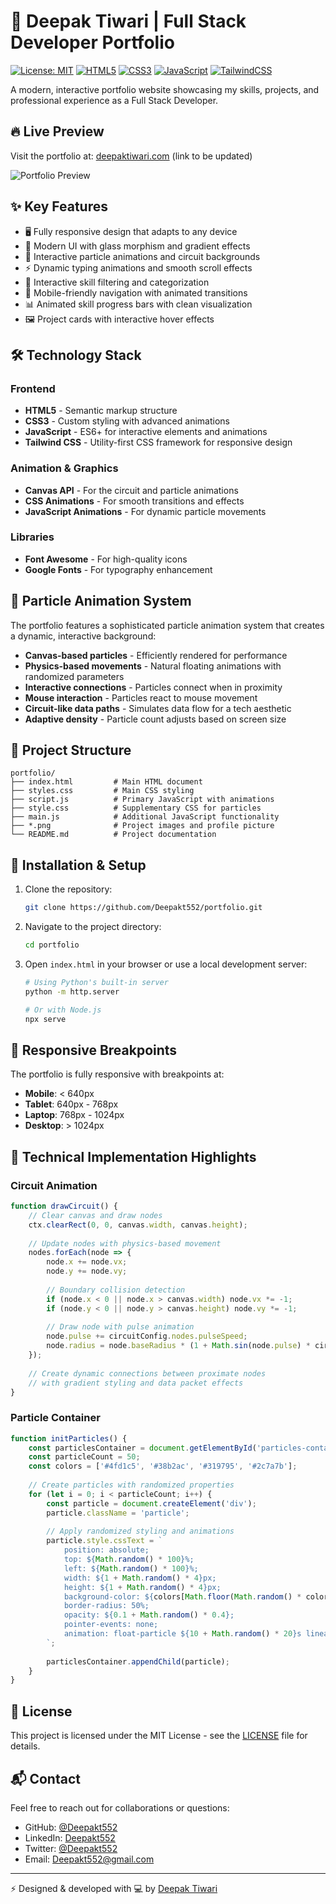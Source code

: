 # 🌟 Deepak Tiwari | Full Stack Developer Portfolio

[![License: MIT](https://img.shields.io/badge/License-MIT-blue.svg)](https://opensource.org/licenses/MIT)
[![HTML5](https://img.shields.io/badge/HTML-5-E34F26?logo=html5&logoColor=white)](https://developer.mozilla.org/en-US/docs/Web/HTML)
[![CSS3](https://img.shields.io/badge/CSS-3-1572B6?logo=css3&logoColor=white)](https://developer.mozilla.org/en-US/docs/Web/CSS)
[![JavaScript](https://img.shields.io/badge/JavaScript-ES6-F7DF1E?logo=javascript&logoColor=black)](https://developer.mozilla.org/en-US/docs/Web/JavaScript)
[![TailwindCSS](https://img.shields.io/badge/Tailwind_CSS-38B2AC?logo=tailwind-css&logoColor=white)](https://tailwindcss.com/)

A modern, interactive portfolio website showcasing my skills, projects, and professional experience as a Full Stack Developer.

## 🔥 Live Preview

Visit the portfolio at: [deepaktiwari.com](https://example.com) (link to be updated)

![Portfolio Preview](https://placehold.co/800x400/1e293b/e2e8f0?text=Portfolio+Preview)

## ✨ Key Features

- 🖥️ Fully responsive design that adapts to any device
- 🎨 Modern UI with glass morphism and gradient effects
- 🌠 Interactive particle animations and circuit backgrounds
- ⚡ Dynamic typing animations and smooth scroll effects
- 🧩 Interactive skill filtering and categorization
- 📱 Mobile-friendly navigation with animated transitions
- 📊 Animated skill progress bars with clean visualization
- 🖼️ Project cards with interactive hover effects

## 🛠️ Technology Stack

### Frontend
- **HTML5** - Semantic markup structure
- **CSS3** - Custom styling with advanced animations
- **JavaScript** - ES6+ for interactive elements and animations
- **Tailwind CSS** - Utility-first CSS framework for responsive design

### Animation & Graphics
- **Canvas API** - For the circuit and particle animations
- **CSS Animations** - For smooth transitions and effects
- **JavaScript Animations** - For dynamic particle movements

### Libraries
- **Font Awesome** - For high-quality icons
- **Google Fonts** - For typography enhancement

## 💫 Particle Animation System

The portfolio features a sophisticated particle animation system that creates a dynamic, interactive background:

- **Canvas-based particles** - Efficiently rendered for performance
- **Physics-based movements** - Natural floating animations with randomized parameters
- **Interactive connections** - Particles connect when in proximity
- **Mouse interaction** - Particles react to mouse movement
- **Circuit-like data paths** - Simulates data flow for a tech aesthetic
- **Adaptive density** - Particle count adjusts based on screen size

## 📂 Project Structure

```
portfolio/
├── index.html         # Main HTML document
├── styles.css         # Main CSS styling
├── script.js          # Primary JavaScript with animations
├── style.css          # Supplementary CSS for particles
├── main.js            # Additional JavaScript functionality
├── *.png              # Project images and profile picture
└── README.md          # Project documentation
```

## 🚀 Installation & Setup

1. Clone the repository:
   ```bash
   git clone https://github.com/Deepakt552/portfolio.git
   ```

2. Navigate to the project directory:
   ```bash
   cd portfolio
   ```

3. Open `index.html` in your browser or use a local development server:
   ```bash
   # Using Python's built-in server
   python -m http.server
   
   # Or with Node.js
   npx serve
   ```

## 📱 Responsive Breakpoints

The portfolio is fully responsive with breakpoints at:

- **Mobile**: < 640px
- **Tablet**: 640px - 768px
- **Laptop**: 768px - 1024px
- **Desktop**: > 1024px

## 🧠 Technical Implementation Highlights

### Circuit Animation
```javascript
function drawCircuit() {
    // Clear canvas and draw nodes
    ctx.clearRect(0, 0, canvas.width, canvas.height);
    
    // Update nodes with physics-based movement
    nodes.forEach(node => {
        node.x += node.vx;
        node.y += node.vy;
        
        // Boundary collision detection
        if (node.x < 0 || node.x > canvas.width) node.vx *= -1;
        if (node.y < 0 || node.y > canvas.height) node.vy *= -1;
        
        // Draw node with pulse animation
        node.pulse += circuitConfig.nodes.pulseSpeed;
        node.radius = node.baseRadius * (1 + Math.sin(node.pulse) * circuitConfig.nodes.pulseRange);
    });
    
    // Create dynamic connections between proximate nodes
    // with gradient styling and data packet effects
}
```

### Particle Container
```javascript
function initParticles() {
    const particlesContainer = document.getElementById('particles-container');
    const particleCount = 50;
    const colors = ['#4fd1c5', '#38b2ac', '#319795', '#2c7a7b'];
    
    // Create particles with randomized properties
    for (let i = 0; i < particleCount; i++) {
        const particle = document.createElement('div');
        particle.className = 'particle';
        
        // Apply randomized styling and animations
        particle.style.cssText = `
            position: absolute;
            top: ${Math.random() * 100}%;
            left: ${Math.random() * 100}%;
            width: ${1 + Math.random() * 4}px;
            height: ${1 + Math.random() * 4}px;
            background-color: ${colors[Math.floor(Math.random() * colors.length)]};
            border-radius: 50%;
            opacity: ${0.1 + Math.random() * 0.4};
            pointer-events: none;
            animation: float-particle ${10 + Math.random() * 20}s linear infinite;
        `;
        
        particlesContainer.appendChild(particle);
    }
}
```

## 📄 License

This project is licensed under the MIT License - see the [LICENSE](LICENSE) file for details.

## 📬 Contact

Feel free to reach out for collaborations or questions:

- GitHub: [@Deepakt552](https://github.com/Deepakt552)
- LinkedIn: [Deepakt552](https://linkedin.com/in/Deepakt552)
- Twitter: [@Deepakt552](https://twitter.com/Deepakt552)
- Email: Deepakt552@gmail.com

---

⚡ Designed & developed with 💻 by [Deepak Tiwari](https://github.com/Deepakt552) 